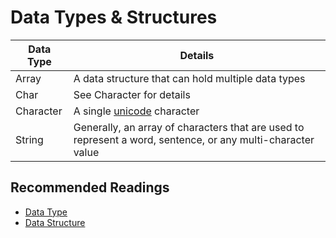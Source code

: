 # Data Types & Structures

| Data Type | Details                                                                                                     |
| --------- | ----------------------------------------------------------------------------------------------------------- |
| Array     | A data structure that can hold multiple data types                                                          |
| Char      | See Character for details                                                                                   |
| Character | A single [unicode](https://en.wikipedia.org/wiki/Unicode) character                                         |
| String    | Generally, an array of characters that are used to represent a word, sentence, or any multi-character value |

## Recommended Readings

- [Data Type](https://en.wikipedia.org/wiki/Data_type)
- [Data Structure](https://en.wikipedia.org/wiki/Data_structure)
